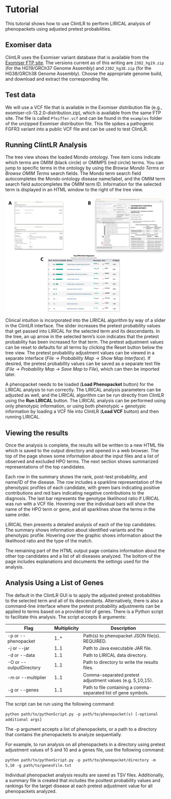 
# Tutorial

This tutorial shows how to use ClintLR to perform LIRICAL analysis of phenopackets using adjusted pretest probabilities.



## Exomiser data

ClintLR uses the Exomiser variant database that is available
from the [Exomiser FTP site](http://data.monarchinitiative.org/exomiser/latest/index.html). The versions current as of
this writing are  ```2302_hg19.zip``` (for the HG19/GRCh37 Genome Assembly) and  ```2302_hg38.zip``` (for the HG38/GRCh38 Genome Assembly).
Choose the appropriate genome build, and download and extract the corresponding file.


## Test data

We will use a VCF file that is available in the Exomiser distribution file (e.g., exomiser-cli-13.2.0-distribution.zip),
which is available from the same FTP site.  The file is called ```Pfeiffer.vcf```
and can be found in the ```examples``` folder of the unzipped Exomiser distribution file. This file spikes a pathogenic FGFR3
variant into a public VCF file and can be used to test ClintLR.



## Running ClintLR Analysis

The tree view shows the loaded Mondo ontology. Tree item icons indicate which terms are OMIM (black circle) or OMIMPS (red circle) terms.
You can jump to specific terms in the ontology by using the *Browse Mondo Terms* or *Browse OMIM Terms* search fields.
The Mondo term search field autocompletes the Mondo ontology disease name/label, and the OMIM term search field autocompletes the OMIM term ID.
Information for the selected term is displayed in an HTML window to the right of the tree view.


![Screenshot of the ClintLR interface](_static/ClintLR_screenshot_and_results.png "ClintLR (CLinical INTuition with Likelihood Ratios). (A) Users can download input files and adjust settings via the setup interface. (B) The main analysis interface allows users to choose the disease group and adjust the pretest probability of the group to reflect clinical intuition. (C) ClintLR the runs LIRICAL with the adjusted pretest probabilities and displays the results in the system browser.")


Clinical intuition is incorporated into the LIRICAL algorithm by way of a slider in the ClintLR interface.
The slider increases the pretest probability values that get passed into LIRICAL for the selected term and its descendants.
In the tree, an up arrow in the selected term’s icon indicates that the pretest probability has been increased for that term.
The pretest adjustment values can be reset to defaults for all terms by clicking the Reset button below the tree view.
The pretest probability adjustment values can be viewed in a separate interface (*File -> Probability Map -> Show Map Interface*).
If desired, the pretest probability values can be saved as a separate text file (*File -> Probability Map -> Save Map to File*), which can then be imported later.

A phenopacket needs to be loaded (**Load Phenopacket** button) for the LIRICAL analysis to run correctly.
The LIRICAL analysis parameters can be adjusted as well, and the LIRICAL algorithm can be run directly from ClintLR using the **Run LIRICAL** button.
The LIRICAL analysis can be performed using only phenotypic information, or using both phenotypic + genotypic information
by loading a VCF file into ClintLR (**Load VCF** button) and then running LIRICAL.



## Viewing the results

Once the analysis is complete, the results will be written to a new HTML file which is saved to the output directory and
opened in a web browser. The top of the page shows some information about the input files and a list of observed
and excluded HPO terms. The next section shows summarized representations of the top candidates.

Each row in the summary shows the rank, post-test probability, and name/ID of the disease. The row includes a sparkline
representation of the phenotypic profiles of each candidate, with green bars indicating positive contributions and red bars
indicating negative contributions to the diagnosis. The last bar represents the genotype likelihood ratio if LIRICAL was run with
a VCF file. Hovering over the individual bars will show the name of the HPO term or gene, and all sparklines show the terms
in the same order.

LIRICAL then presents a detailed analysis of each of the top candidates. The summary shows information about identified
variants and the phenotypic profile. Hovering over the graphic shows information about the likelihood ratio and the type of the
match.

The remaining part of the HTML output page contains information about the other top candidates and a list of all
diseases analyzed. The bottom of the page includes explanations and documents the settings used for the analysis.


## Analysis Using a List of Genes

The default in the ClintLR GUI is to apply the adjusted pretest probabilities to the selected term and all of its descendants.
Alternatively, there is also a command-line interface where the pretest probability adjustments can be applied to terms based on
a provided list of genes. There is a Python script to facilitate this analysis. The script accepts 6 arguments:

| Flag                    | Multiplicity | Description                                                     |
|-------------------------|--------------|-----------------------------------------------------------------|
| -p or --phenopacket     | 1..*         | Path(s) to phenopacket JSON file(s). REQUIRED.                  |
| -j or --jar             | 1..1         | Path to Java executable JAR file.                               |
| -d or --data            | 1..1         | Path to LIRICAL data directory.                                 |
| -O or --outputDirectory | 1..1         | Path to directory to write the results files.                   |
| -m or --multiplier      | 1..1         | Comma-separated pretest adjustment values (e.g. 5,10,15).       |
| -g or --genes           | 1..1         | Path to file containing a comma-separated list of gene symbols. |



The script can be run using the following command:

  ```python path/to/pythonScript.py -p path/to/phenopacket(s) [-optional additional args]```

The -p argument accepts a list of phenopackets, or a path to a directory that contains the phenopackets to analyze sequentially.

For example, to run analysis on all phenopackets in a directory using pretest adjustment values of 5 and 10 and a genes file,
use the following command:

  ```python path/to/pythonScript.py -p path/to/phenopacket/directory -m 5,10 -g path/to/genesFile.txt```

Individual phenopacket analysis results are saved as TSV files. Additionally, a summary file is created that includes the
posttest probability values and rankings for the target disease at each pretest adjustment value for all phenopackets analyzed.